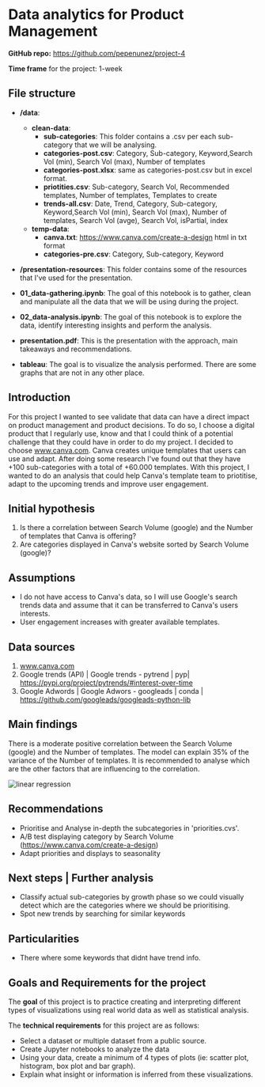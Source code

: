 # Data analytics for Product Management

**GitHub repo:** https://github.com/pepenunez/project-4

**Time frame** for the project: 1-week

## File structure

- **/data**:
  - **clean-data**:
    - **sub-categories**: This folder contains a .csv per each sub-category that we will be analysing.
    - **categories-post.csv**: Category, Sub-category, Keyword,Search Vol (min), Search Vol (max), Number of templates
    - **categories-post.xlsx**: same as categories-post.csv but in excel format.
    - **priotities.csv**: Sub-category, Search Vol, Recommended templates, Number of templates, Templates to create
    - **trends-all.csv**: Date, Trend, Category, Sub-category, Keyword,Search Vol (min), Search Vol (max), Number of templates, Search Vol (avge), Search Vol, isPartial, index
  - **temp-data**:
    - **canva.txt**: https://www.canva.com/create-a-design html in txt format
    - **categories-pre.csv**: Category, Sub-category, Keyword
- **/presentation-resources**: This folder contains some of the resources that I've used for the presentation.

- **01_data-gathering.ipynb**: The goal of this notebook is to gather, clean and manipulate all the data that we will be using during the project.
- **02_data-analysis.ipynb**: The goal of this notebook is to explore the data, identify interesting insights and perform the analysis.
- **presentation.pdf**: This is the presentation with the approach, main takeaways and recommendations.
- **tableau**: The goal is to visualize the analysis performed. There are some graphs that are not in any other place. 

## Introduction

For this project I wanted to see validate that data can have a direct impact on product management and product decisions. To do so, I choose a digital product that I regularly use, know and that I could think of a potential challenge that they could have in order to do my project. I decided to choose www.canva.com. Canva creates unique templates that users can use and adapt. After doing some research I've found out that they have +100 sub-categories with a total of +60.000 templates. With this project, I wanted to do an analysis that could help Canva's template team to priotitise, adapt to the upcoming trends and improve user engagement.

## Initial hypothesis

1. Is there a correlation between Search Volume (google) and the Number of templates that Canva is offering?
2. Are categories displayed in Canva's website sorted by Search Volume (google)?

## Assumptions

- I do not have access to Canva's data, so I will use Google's search trends data and assume that it can be transferred to Canva's users interests.
- User engagement increases with greater available templates. 

## Data sources

1. www.canva.com
2. Google trends (API) | Google trends - pytrend | pyp|  https://pypi.org/project/pytrends/#interest-over-time
3. Google Adwords | Google Adwors - googleads | conda | https://github.com/googleads/googleads-python-lib

## Main findings

There is a moderate positive correlation between the Search Volume (google) and the Number of templates. The model can explain 35% of the variance of the Number of templates. It is recommended to analyse which are the other factors that are influencing to the correlation. 

![linear regression](http://url/to/img.png)


## Recommendations

- Prioritise and Analyse in-depth the subcategories in 'priorities.cvs'.  
- A/B test displaying category by Search Volume (https://www.canva.com/create-a-design)
- Adapt priorities and displays to seasonality 

## Next steps | Further analysis

- Classify actual sub-categories by growth phase so we could visually detect which are the categories where we should be prioritising.
- Spot new trends by searching for similar keywords  

## Particularities

- There where some keywords that didnt have trend info.

## Goals and Requirements for the project
The **goal** of this project is to practice creating and interpreting different types of visualizations using real world data as well as statistical analysis.

The **technical requirements** for this project are as follows:

- Select a dataset or multiple dataset from a public source.
- Create Jupyter notebooks to analyze the data
- Using your data, create a minimum of 4 types of plots (ie: scatter plot, histogram, box plot and bar graph).
- Explain what insight or information is inferred from these visualizations.

